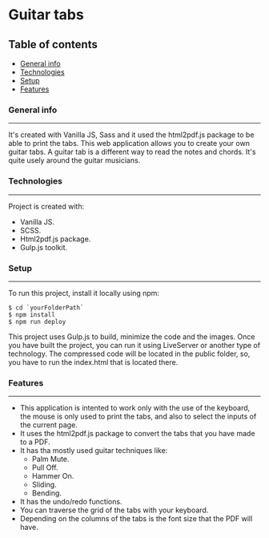 # Guitar tabs 
## Table of contents

* [General info](#general-info)
* [Technologies](#technologies)
* [Setup](#setup)
* [Features](#features)

### General info
------------
It's created with Vanilla JS,  Sass and it used the html2pdf.js package to be able to print the tabs.
This web application allows you to create your own guitar tabs. A guitar tab is a different way to read the notes and chords. It's quite usely around the guitar musicians.

### Technologies
------------
Project is created with:
* Vanilla JS.
* SCSS.
* Html2pdf.js package.
* Gulp.js toolkit.

### Setup
------------
To run this project, install it locally using npm:
```
$ cd `yourFolderPath`
$ npm install
$ npm run deploy
```
This project uses Gulp.js to build, minimize the code and the images.
Once you have built the project, you can run it using LiveServer or another type of technology. The compressed code will be located in the public folder, so, you have to run the index.html that is located there.

### Features
------------
* This application is intented to work only with the use of the keyboard, the mouse is only used to print the tabs, and also to select the inputs of the current page.
* It uses the html2pdf.js package to convert the tabs that you have made to a PDF.
* It has tha mostly used guitar techniques like:
	* Palm Mute.
	* Pull Off.
	* Hammer On.
	* Sliding.
	* Bending.
* It has the undo/redo functions.
* You can traverse the grid of the tabs with your keyboard.
* Depending on the columns of the tabs is the font size that the PDF will have.

